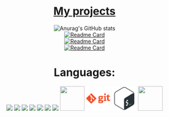 <div align="center">

  
# [My projects](https://wernexnrs.github.io/)
  
![Anurag's GitHub stats](https://github-readme-stats.vercel.app/api?username=wernexnrs&show_icons=true&theme=radical)<br>
[![Readme Card](https://github-readme-stats.vercel.app/api/pin/?username=wernexnrs&repo=MATURA-INFORMATYKA)](https://github.com/wernexnrs/MATURA-INFORMATYKA)<br>
[![Readme Card](https://github-readme-stats.vercel.app/api/pin/?username=wernexnrs&repo=kalkulator_macierzy)](https://github.com/wernexnrs/kalkulator_macierzy)<br>
[![Readme Card](https://github-readme-stats.vercel.app/api/pin/?username=wernexnrs&repo=Matematyka-na-studia)](https://github.com/wernexnrs/Matematyka-na-studia)<br>

# Languages:
<img src="https://raw.githubusercontent.com/abranhe/programming-languages-logos/master/src/html/html_64x64.png"> <img src="https://raw.githubusercontent.com/abranhe/programming-languages-logos/master/src/css/css_64x64.png"> <img src="https://raw.githubusercontent.com/abranhe/programming-languages-logos/master/src/javascript/javascript_64x64.png"> <img src="https://raw.githubusercontent.com/abranhe/programming-languages-logos/master/src/cpp/cpp_64x64.png"> <img src="https://raw.githubusercontent.com/abranhe/programming-languages-logos/master/src/c/c_64x64.png"> <img src="https://raw.githubusercontent.com/abranhe/programming-languages-logos/master/src/php/php_64x64.png"> <img src="https://raw.githubusercontent.com/abranhe/programming-languages-logos/master/src/python/python_64x64.png"> <img src="https://upload.wikimedia.org/wikipedia/commons/9/92/LaTeX_logo.svg" width="64px" height="64px"> <img src="https://raw.githubusercontent.com/devicons/devicon/2809b567852a4648062a2d3e7c1c531367458c0b/icons/git/git-plain-wordmark.svg" width="64px" height="64px"> <img src="https://raw.githubusercontent.com/devicons/devicon/2809b567852a4648062a2d3e7c1c531367458c0b/icons/bash/bash-original.svg" width="64px" height="64px"> <img src="https://api.iconify.design/mdi-language-markdown.svg?color=white" width="64px" height="64px">

 </div>
